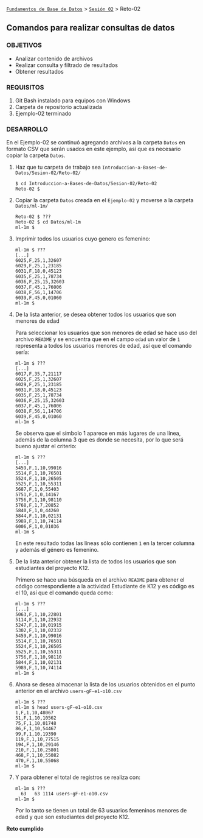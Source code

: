 [`Fundamentos de Base de Datos`](../../Readme.md) > [`Sesión 02`](../Readme.md) > Reto-02
## Comandos para realizar consultas de datos

### OBJETIVOS
- Analizar contenido de archivos
- Realizar consulta y filtrado de resultados
- Obtener resultados

### REQUISITOS
1. Git Bash instalado para equipos con Windows
1. Carpeta de repositorio actualizada
1. Ejemplo-02 terminado

### DESARROLLO
En el Ejemplo-02 se continuó agregando archivos a la carpeta `Datos` en formato CSV que serán usados en este ejemplo, así que es necesario copiar la carpeta `Datos`.

1. Haz que tu carpeta de trabajo sea `Introduccion-a-Bases-de-Datos/Sesion-02/Reto-02/`
   ```console
   $ cd Introduccion-a-Bases-de-Datos/Sesion-02/Reto-02
   Reto-02 $
   ```

1. Copiar la carpeta `Datos` creada en el `Ejemplo-02` y moverse a la carpeta `Datos/ml-1m/`
   ```console
   Reto-02 $ ???
   Reto-02 $ cd Datos/ml-1m
   ml-1m $
   ```

1. Imprimir todos los usuarios cuyo genero es femenino:
   ```console
   ml-1m $ ???
   [...]
   6025,F,25,1,32607
   6029,F,25,1,23185
   6031,F,18,0,45123
   6035,F,25,1,78734
   6036,F,25,15,32603
   6037,F,45,1,76006
   6038,F,56,1,14706
   6039,F,45,0,01060
   ml-1m $
   ```

1. De la lista anterior, se desea obtener todos los usuarios que son menores de edad

   Para seleccionar los usuarios que son menores de edad se hace uso del archivo `README` y se encuentra que en el campo `edad` un valor de `1` representa a todos los usuarios menores de edad, así que el comando sería:
   ```console
   ml-1m $ ???
   [...]
   6017,F,35,7,21117
   6025,F,25,1,32607
   6029,F,25,1,23185
   6031,F,18,0,45123
   6035,F,25,1,78734
   6036,F,25,15,32603
   6037,F,45,1,76006
   6038,F,56,1,14706
   6039,F,45,0,01060
   ml-1m $
   ```
   Se observa que el símbolo 1 aparece en más lugares de una línea, además de la columna 3 que es donde se necesita, por lo que será bueno ajustar el criterio:
   ```console
   ml-1m $ ???
   [...]
   5459,F,1,10,99016
   5514,F,1,10,76501
   5524,F,1,10,26505
   5525,F,1,10,55311
   5687,F,1,0,55403
   5751,F,1,0,14167
   5756,F,1,10,98110
   5768,F,1,7,20852
   5840,F,1,0,44260
   5844,F,1,10,02131
   5989,F,1,10,74114
   6006,F,1,0,01036
   ml-1m $
   ```
   En este resultado todas las líneas sólo contienen `1` en la tercer columna y además el género es femenino.

1. De la lista anterior obtener la lista de todos los usuarios que son estudiantes del proyecto K12.

   Primero se hace una búsqueda en el archivo `README` para obtener el código correspondiente a la actividad Estudiante de K12 y es código es el 10, así que el comando queda como:

   ```console
   ml-1m $ ???
   [...]
   5063,F,1,10,22801
   5114,F,1,10,22932
   5247,F,1,10,01915
   5302,F,1,10,02332
   5459,F,1,10,99016
   5514,F,1,10,76501
   5524,F,1,10,26505
   5525,F,1,10,55311
   5756,F,1,10,98110
   5844,F,1,10,02131
   5989,F,1,10,74114
   ml-1m $
   ```

1. Ahora se desea almacenar la lista de los usuarios obtenidos en el punto anterior en el archivo `users-gF-e1-o10.csv`
   ```console
   ml-1m $ ???
   ml-1m $ head users-gF-e1-o10.csv
   1,F,1,10,48067
   51,F,1,10,10562
   75,F,1,10,01748
   86,F,1,10,54467
   99,F,1,10,19390
   119,F,1,10,77515
   194,F,1,10,29146
   210,F,1,10,25801
   468,F,1,10,55082
   470,F,1,10,55068
   ml-1m $
   ```

1. Y para obtener el total de registros se realiza con:
   ```console
   ml-1m $ ???
     63   63 1114 users-gF-e1-o10.csv
   ml-1m $
   ```
   Por lo tanto se tienen un total de 63 usuarios femeninos menores de edad y que son estudiantes del proyecto K12.

__Reto cumplido__
